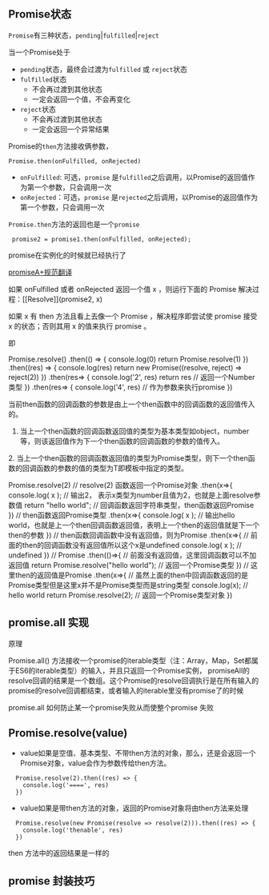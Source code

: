 ## Promise状态

`Promise`有三种状态，`pending`|`fulfilled`|`reject`

当一个Promise处于
* `pending`状态，最终会过渡为`fulfilled` 或 `reject`状态
* `fulfilled`状态
    * 不会再过渡到其他状态
    * 一定会返回一个值，不会再变化
* `reject`状态
    * 不会再过渡到其他状态
    * 一定会返回一个异常结果


Promise的`then`方法接收俩参数，

`Promise.then(onFulfilled, onRejected)`

* `onFulfilled`: 可选，`promise` 是`fulfilled`之后调用，以Promise的返回值作为第一个参数，只会调用一次
* `onRejected`：可选，`promise` 是`rejected`之后调用，以Promise的返回值作为第一个参数，只会调用一次

`Promise.then`方法的返回也是一个`promise`

` promise2 = promise1.then(onFulfilled, onRejected);`

promise在实例化的时候就已经执行了

[promiseA+规范翻译](https://www.icode9.com/content-4-365156.html)

如果 onFulfilled 或者 onRejected 返回一个值 x ，则运行下面的 Promise 解决过程：[[Resolve]](promise2, x)

如果 x 有 then 方法且看上去像一个 Promise ，解决程序即尝试使 promise 接受 x 的状态；否则其用 x 的值来执行 promise 。

即

Promise.resolve()
  .then(() => {
    console.log(0)
    return Promise.resolve(1)
  })
  .then((res) => {
    console.log(res)
    return new Promise((resolve, reject) => reject(2))
  })
  .then(res=> {
    console.log('2', res)
    return res // 返回一个Number类型
  })
  .then(res=> {
    console.log('4', res) // 作为参数来执行promise
  })

当前then函数的回调函数的参数是由上一个then函数中的回调函数的返回值传入的。

1. 当上一个then函数的回调函数返回值的类型为基本类型如object，number等，则该返回值作为下一个then函数的回调函数的参数的值传入。

2. 当上一个then函数的回调函数返回值的类型为Promise<T>类型，则下一个then函数的回调函数的参数的值的类型为T即模板中指定的类型。

Promise.resolve(2) // resolve(2) 函数返回一个Promise<number>对象
.then(x=>{
   console.log( x ); // 输出2， 表示x类型为number且值为2，也就是上面resolve参数值
   return "hello world"; // 回调函数返回字符串类型，then函数返回Promise<string>
}) // then函数返回Promise<string>类型
.then(x=>{
   console.log( x ); // 输出hello world，也就是上一个then回调函数返回值，表明上一个then的返回值就是下一个then的参数
}) // then函数回调函数中没有返回值，则为Promise<void>
.then(x=>{ // 前面的then的回调函数没有返回值所以这个x是undefined
   console.log( x ); // undefined
}) // Promise<void>
.then(()=>{ // 前面没有返回值，这里回调函数可以不加返回值
   return Promise.resolve("hello world"); // 返回一个Promise<string>类型
}) // 这里then的返回值是Promise<string>
.then(x=>{ // 虽然上面的then中回调函数返回的是Promise<string>类型但是这里x并不是Promise<string>类型而是string类型
   console.log(x); // hello world
   return Promise.resolve(2); // 返回一个Promise<number>类型对象
})

## promise.all 实现

原理

Promise.all() 方法接收一个promise的iterable类型（注：Array，Map，Set都属于ES6的iterable类型）的输入，并且只返回一个Promise实例， promiseAll的resolve回调的结果是一个数组。这个Promise的resolve回调执行是在所有输入的promise的resolve回调都结束，或者输入的iterable里没有promise了的时候

promise.all 如何防止某一个promise失败从而使整个promise 失败

## Promise.resolve(value)

* value如果是空值、基本类型、不带then方法的对象，那么，还是会返回一个Promise对象，value会作为参数传给then方法。

```
  Promise.resolve(2).then((res) => {
    console.log('====', res)
  })
```
* value如果是带then方法的对象，返回的Promise对象将由then方法来处理

```
  Promise.resolve(new Promise(resolve => resolve(2))).then((res) => {
    console.log('thenable', res)
  })
```

then 方法中的返回结果是一样的

## promise 封装技巧

